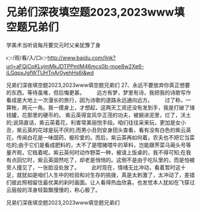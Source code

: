 # 兄弟们深夜填空题2023,2023www填空题兄弟们
学美术当听说每月要交元时父亲犹豫了身

👉/观/看/入/口👉http://www.baidu.com/link?url=aFQjCpKLyjmMkJDTPPmIM46mcs0b-moe8w2Xe6-iLGqpxJgfWTUHTnAr0yehHs6i&wd

兄弟们深夜填空题2023,2023www填空题兄弟们	27、永远不要放弃你真正想要的东西。等待虽难，但后悔更甚。
　　远方有梦，梦里有诗，我把我的诗歌写作看成是大地上一次漫长的旅行，因为诗歌的道路永远通向远方。
　　过了称，一算帐，两元一角。我一摸身上，才想起，这两天工资还没有发到手，我是打破了储钱罐，花那里的硬币的。
紫云英得宜风华正茂的功夫，被掘进泥里，烂了，沃土的;说简直话，紫云英着花，利害常美丽悦手段。咱们往往采来玩，更加是女小丑，紫云英的花球是玩不厌的;而男小丑则安身田头查看，看有没有白色的紫云英花，传闻白花是一味国药，极珍爱的。而后，紫云英再如何着，农夫也不把它当菜吃的;由于它们是看成肥料的，大不了是喂猪喂牛的草料，岂能跟荠菜马蔺头号等量齐观，它贱着呢。紫云英何时动作野菜一种，被请上饭桌的，我不得可知;在我有点回忆时，紫云英固然吃了，却老是悄悄的。这倒不是由于吃队里的，而是怕被旁人撞见了，一张脸没处放了。
　　此时现在，情绪无比冲动，看着暂时这十足，就犹如是咱们人生中的检验和对生存的挑拨，真是太刺激了，太冲动了，差错们彼此照相留住最优美的刹时画面。让人看得热血欣喜。也发觉本人犹如在飞穿过云层般的浑身轻盈飘慢慢的，称心极了。

兄弟们深夜填空题2023,2023www填空题兄弟们
